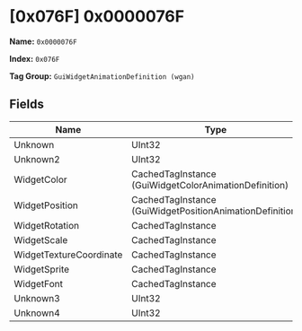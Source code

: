 # [0x076F] 0x0000076F

**Name:** ```0x0000076F```

**Index:** ```0x076F```

**Tag Group:** ```GuiWidgetAnimationDefinition (wgan)```

## Fields

Name	| Type	| Value
---	|---	|---	|
Unknown	|UInt32	|0
Unknown2	|UInt32	|0
WidgetColor	|CachedTagInstance (GuiWidgetColorAnimationDefinition)	|[[0x0771] 0x00000771](../GuiWidgetColorAnimationDefinition/0771.md)
WidgetPosition	|CachedTagInstance (GuiWidgetPositionAnimationDefinition)	|[[0x0772] 0x00000772](../GuiWidgetPositionAnimationDefinition/0772.md)
WidgetRotation	|CachedTagInstance	|null
WidgetScale	|CachedTagInstance	|null
WidgetTextureCoordinate	|CachedTagInstance	|null
WidgetSprite	|CachedTagInstance	|null
WidgetFont	|CachedTagInstance	|null
Unknown3	|UInt32	|0
Unknown4	|UInt32	|0


